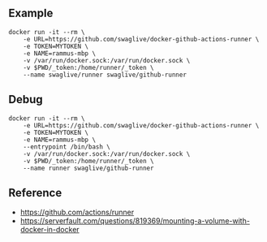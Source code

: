 ## Example
```
docker run -it --rm \
    -e URL=https://github.com/swaglive/docker-github-actions-runner \
    -e TOKEN=MYTOKEN \
    -e NAME=rammus-mbp \
    -v /var/run/docker.sock:/var/run/docker.sock \
    -v $PWD/_token:/home/runner/_token \
    --name swaglive/runner swaglive/github-runner
```


## Debug
```
docker run -it --rm \
    -e URL=https://github.com/swaglive/docker-github-actions-runner \
    -e TOKEN=MYTOKEN \
    -e NAME=rammus-mbp \
    --entrypoint /bin/bash \
    -v /var/run/docker.sock:/var/run/docker.sock \
    -v $PWD/_token:/home/runner/_token \
    --name runner swaglive/github-runner
```


## Reference
- https://github.com/actions/runner
- https://serverfault.com/questions/819369/mounting-a-volume-with-docker-in-docker